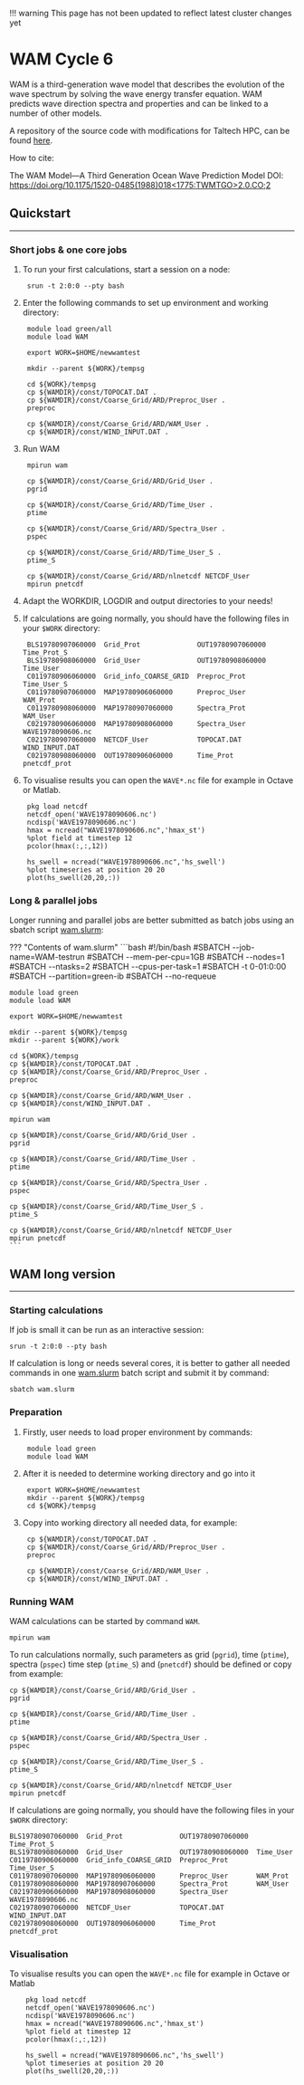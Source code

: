 !!! warning
    This page has not been updated to reflect latest cluster changes yet

# WAM Cycle 6

WAM is a third-generation wave model that describes the evolution of the wave spectrum by solving the wave energy transfer equation. WAM predicts wave direction spectra and properties and can be linked to a number of other models.

A repository of the source code with modifications for Taltech HPC, can be found [here](https://gitlab.cs.ttu.ee/heiko.herrmann/wam-cycle_6-TalTech-HPC).

How to cite:

The WAM Model—A Third Generation Ocean Wave Prediction Model DOI: [https://doi.org/10.1175/1520-0485(1988)018<1775:TWMTGO>2.0.CO;2](https://journals.ametsoc.org/view/journals/phoc/18/12/1520-0485_1988_018_1775_twmtgo_2_0_co_2.xml)

## Quickstart

---

### Short jobs & one core jobs

1. To run your first calculations, start a session on a node:

		srun -t 2:0:0 --pty bash

2. Enter the following commands to set up environment and working directory:
   
        module load green/all
    	module load WAM

    	export WORK=$HOME/newwamtest
    
    	mkdir --parent ${WORK}/tempsg
    
    	cd ${WORK}/tempsg
    	cp ${WAMDIR}/const/TOPOCAT.DAT .
    	cp ${WAMDIR}/const/Coarse_Grid/ARD/Preproc_User .
    	preproc
    
    	cp ${WAMDIR}/const/Coarse_Grid/ARD/WAM_User .
    	cp ${WAMDIR}/const/WIND_INPUT.DAT .

3. Run WAM

	    mpirun wam

	    cp ${WAMDIR}/const/Coarse_Grid/ARD/Grid_User .
	    pgrid
    
	    cp ${WAMDIR}/const/Coarse_Grid/ARD/Time_User .
	    ptime
    
	    cp ${WAMDIR}/const/Coarse_Grid/ARD/Spectra_User .
	    pspec
    
	    cp ${WAMDIR}/const/Coarse_Grid/ARD/Time_User_S .
	    ptime_S
    
	    cp ${WAMDIR}/const/Coarse_Grid/ARD/nlnetcdf NETCDF_User
	    mpirun pnetcdf
	

4. Adapt the WORKDIR, LOGDIR and output directories to your needs!

5. If calculations are going normally, you should have the following files in your `$WORK` directory:

		BLS19780907060000  Grid_Prot              OUT19780907060000  Time_Prot_S
		BLS19780908060000  Grid_User              OUT19780908060000  Time_User
		C0119780906060000  Grid_info_COARSE_GRID  Preproc_Prot       Time_User_S
		C0119780907060000  MAP19780906060000      Preproc_User       WAM_Prot
		C0119780908060000  MAP19780907060000      Spectra_Prot       WAM_User
		C0219780906060000  MAP19780908060000      Spectra_User       WAVE1978090606.nc
		C0219780907060000  NETCDF_User            TOPOCAT.DAT        WIND_INPUT.DAT
		C0219780908060000  OUT19780906060000      Time_Prot          pnetcdf_prot

6. To visualise results you can open the `WAVE*.nc` file for example in Octave or Matlab.

    	pkg load netcdf
    	netcdf_open('WAVE1978090606.nc')
    	ncdisp('WAVE1978090606.nc')
    	hmax = ncread("WAVE1978090606.nc",'hmax_st')
    	%plot field at timestep 12
    	pcolor(hmax(:,:,12))
    
    	hs_swell = ncread("WAVE1978090606.nc",'hs_swell')
    	%plot timeseries at position 20 20
    	plot(hs_swell(20,20,:))


### Long & parallel jobs

Longer running and parallel jobs are better submitted as batch jobs using an sbatch script [wam.slurm](/engineering/wam.slurm):

??? "Contents of wam.slurm"
	```bash
    #!/bin/bash
    #SBATCH --job-name=WAM-testrun
    #SBATCH --mem-per-cpu=1GB
    #SBATCH --nodes=1
    #SBATCH --ntasks=2
    #SBATCH --cpus-per-task=1
    #SBATCH -t 0-01:0:00
    #SBATCH --partition=green-ib
    #SBATCH --no-requeue

    module load green
    module load WAM

    export WORK=$HOME/newwamtest
    
    mkdir --parent ${WORK}/tempsg
    mkdir --parent ${WORK}/work
    
    cd ${WORK}/tempsg
    cp ${WAMDIR}/const/TOPOCAT.DAT .
    cp ${WAMDIR}/const/Coarse_Grid/ARD/Preproc_User .
    preproc
    
    cp ${WAMDIR}/const/Coarse_Grid/ARD/WAM_User .
    cp ${WAMDIR}/const/WIND_INPUT.DAT .

    mpirun wam

    cp ${WAMDIR}/const/Coarse_Grid/ARD/Grid_User .
    pgrid
    
    cp ${WAMDIR}/const/Coarse_Grid/ARD/Time_User .
    ptime
    
    cp ${WAMDIR}/const/Coarse_Grid/ARD/Spectra_User .
    pspec
    
    cp ${WAMDIR}/const/Coarse_Grid/ARD/Time_User_S .
    ptime_S
    
    cp ${WAMDIR}/const/Coarse_Grid/ARD/nlnetcdf NETCDF_User
    mpirun pnetcdf
	```

## WAM long version

---

### Starting calculations

If job is small it can be run as an interactive session:

	srun -t 2:0:0 --pty bash

If calculation is long or needs several cores, it is better to gather all needed commands in one [wam.slurm](/engineering/wam.slurm) batch script and submit it by command:

	sbatch wam.slurm

### Preparation

1. Firstly, user needs to load proper environment by commands:

		module load green
		module load WAM

2. After it is needed to determine working directory and go into it 

		export WORK=$HOME/newwamtest
		mkdir --parent ${WORK}/tempsg
		cd ${WORK}/tempsg

3. Copy into working directory all needed data, for example:

		cp ${WAMDIR}/const/TOPOCAT.DAT .
		cp ${WAMDIR}/const/Coarse_Grid/ARD/Preproc_User .
		preproc
    
		cp ${WAMDIR}/const/Coarse_Grid/ARD/WAM_User .
		cp ${WAMDIR}/const/WIND_INPUT.DAT .

### Running WAM

WAM calculations can be started by command `WAM`.

	mpirun wam

To run calculations normally, such parameters as grid (`pgrid`), time (`ptime`), spectra (`pspec`) time step (`ptime_S`) and (`pnetcdf`) should be defined or copy from example:

	cp ${WAMDIR}/const/Coarse_Grid/ARD/Grid_User .
	pgrid
    
	cp ${WAMDIR}/const/Coarse_Grid/ARD/Time_User .
	ptime
    
	cp ${WAMDIR}/const/Coarse_Grid/ARD/Spectra_User .
	pspec
    
	cp ${WAMDIR}/const/Coarse_Grid/ARD/Time_User_S .
	ptime_S
    
	cp ${WAMDIR}/const/Coarse_Grid/ARD/nlnetcdf NETCDF_User
	mpirun pnetcdf

If calculations are going normally, you should have the following files in your `$WORK` directory:

	BLS19780907060000  Grid_Prot              OUT19780907060000  Time_Prot_S
	BLS19780908060000  Grid_User              OUT19780908060000  Time_User
	C0119780906060000  Grid_info_COARSE_GRID  Preproc_Prot       Time_User_S
	C0119780907060000  MAP19780906060000      Preproc_User       WAM_Prot
	C0119780908060000  MAP19780907060000      Spectra_Prot       WAM_User
	C0219780906060000  MAP19780908060000      Spectra_User       WAVE1978090606.nc
	C0219780907060000  NETCDF_User            TOPOCAT.DAT        WIND_INPUT.DAT
	C0219780908060000  OUT19780906060000      Time_Prot          pnetcdf_prot


### Visualisation

To visualise results you can open the `WAVE*.nc` file for example in Octave or Matlab

    	pkg load netcdf
    	netcdf_open('WAVE1978090606.nc')
    	ncdisp('WAVE1978090606.nc')
    	hmax = ncread("WAVE1978090606.nc",'hmax_st')
    	%plot field at timestep 12
    	pcolor(hmax(:,:,12))
    
    	hs_swell = ncread("WAVE1978090606.nc",'hs_swell')
    	%plot timeseries at position 20 20
    	plot(hs_swell(20,20,:))


